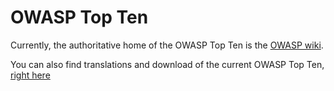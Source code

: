 OWASP Top Ten
=============

Currently, the authoritative home of the OWASP Top Ten is the [OWASP wiki](https://www.owasp.org/index.php/Category:OWASP_Top_Ten_Project).



You can also find translations and download of the current OWASP Top Ten, [right here](https://github.com/OWASP/Top_Ten/tree/2013/2013/Documents)
